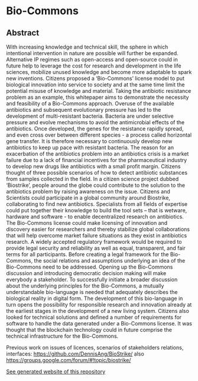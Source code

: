Bio-Commons
===========

Abstract
--------

With increasing knowledge and technical skill, the sphere in which intentional intervention in nature are possible will further be expanded. Alternative IP regimes such as open-access and open-source could in future help to leverage the cost for research and development in the life sciences, mobilize unused knowledge and become more adaptable to spark new inventions. Citizens proposed a ‘Bio-Commons’ license model to put biological innovation into service to society and at the same time limit the potential misuse of knowledge and material. Taking the antibiotic resistance problem as an example, this whitepaper aims to demonstrate the necessity and feasibility of a Bio-Commons approach. Overuse of the available antibiotics and subsequent evolutionary pressure has led to the development of multi-resistant bacteria. Bacteria are under selective pressure and evolve mechanisms to avoid the antimicrobial effects of the antibiotics. Once developed, the genes for the resistance rapidly spread, and even cross over between different species - a process called horizontal gene transfer. It is therefore necessary to continuously develop new antibiotics to keep up pace with resistant bacteria. The reason for an exacerbation of the antibiotics problem into an antibiotics crisis is a market failure due to a lack of financial incentives for the pharmaceutical industry to develop new drugs like antibiotics with a small profit margin. Citizens thought of three possible scenarios of how to detect antibiotic substances from samples collected in the field. In a citizen science project dubbed ‘Biostrike’, people around the globe could contribute to the solution to the antibiotics problem by raising awareness on the issue. Citizens and Scientists could participate in a global community around Biostrike, collaborating to find new antibiotics. Specialists from all fields of expertise could put together their knowledge to build the tool sets – that is wetware, hardware and software - to enable decentralized research on antibiotics. The Bio-Commons license could make licensing of innovation and discovery easier for researchers and thereby stabilize global collaborations that will help overcome market failure situations as they exist in antibiotics research. A widely accepted regulatory framework would be required to provide legal security and reliability as well as equal, transparent, and fair terms for all participants. Before creating a legal framework for the Bio-Commons, the social relations and assumptions underlying an idea of the Bio-Commons need to be addressed. Opening up the Bio-Commons discussion and introducing democratic decision making will make everybody a stakeholder. To successfully initiate a broader discussion about the underlying principles for the Bio-Commons, a mutually understandable bio-language is needed that adequately describes the biological reality in digital form. The development of this bio-language in turn opens the possibility for responsible research and innovation already at the earliest stages in the development of a new living system. Citizens also looked for technical solutions and defined a number of requirements for software to handle the data generated under a Bio-Commons license. It was thought that the blockchain technology could in future comprise the technical infrastructure for the Bio-Commons. 

Previous work on issues of licences, scenarios of stakeholders relations, interfaces:
https://github.com/DennisAng/BioStrike/ also  https://groups.google.com/forum/#!topic/biostrike/ 


[See generated website of this repository](http://bio-commons.github.io/Bio-Commons/)

